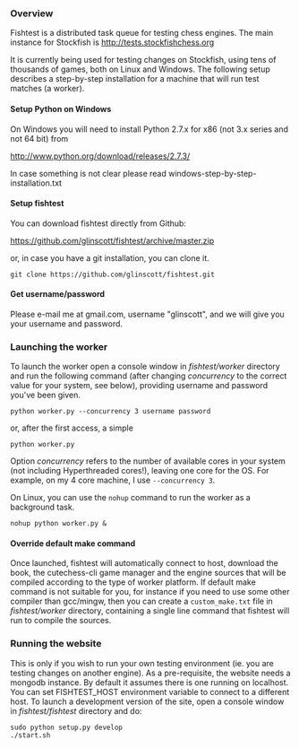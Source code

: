 ### Overview

Fishtest is a distributed task queue for testing chess engines.  The main instance
for Stockfish is http://tests.stockfishchess.org

It is currently being used for testing changes on Stockfish, using tens of thousands
of games, both on Linux and Windows.  The following setup describes a step-by-step
installation for a machine that will run test matches (a worker).

#### Setup Python on Windows

On Windows you will need to install Python 2.7.x for x86 (not 3.x series and not
64 bit) from

http://www.python.org/download/releases/2.7.3/

In case something is not clear please read windows-step-by-step-installation.txt

#### Setup fishtest

You can download fishtest directly from Github:

https://github.com/glinscott/fishtest/archive/master.zip

or, in case you have a git installation, you can clone it.

```
git clone https://github.com/glinscott/fishtest.git
```

#### Get username/password

Please e-mail me at gmail.com, username "glinscott", and we will give you your username and password.

### Launching the worker

To launch the worker open a console window in *fishtest/worker* directory and run
the following command (after changing *concurrency* to the correct value for
your system, see below), providing username and password you've been given.

```
python worker.py --concurrency 3 username password
```
or, after the first access, a simple
```
python worker.py
```

Option *concurrency* refers to the number of available cores in your system (not
including Hyperthreaded cores!), leaving one core for the OS.  For example,
on my 4 core machine, I use `--concurrency 3`.

On Linux, you can use the `nohup` command to run the worker as a background task.

```
nohup python worker.py &
```

#### Override default make command

Once launched, fishtest will automatically connect to host, download the book,
the cutechess-cli game manager and the engine sources that will be compiled
according to the type of worker platform. If default make command is not suitable
for you, for instance if you need to use some other compiler than gcc/mingw,
then you can create a `custom_make.txt` file in *fishtest/worker* directory,
containing a single line command that fishtest will run to compile the sources.

### Running the website

This is only if you wish to run your own testing environment (ie. you are testing
changes on another engine). As a pre-requisite, the website needs a mongodb instance.
By default it assumes there is one running on localhost.  You can set FISHTEST_HOST
environment variable to connect to a different host. To launch a development version
of the site, open a console window in *fishtest/fishtest* directory and do:

```
sudo python setup.py develop
./start.sh
```
